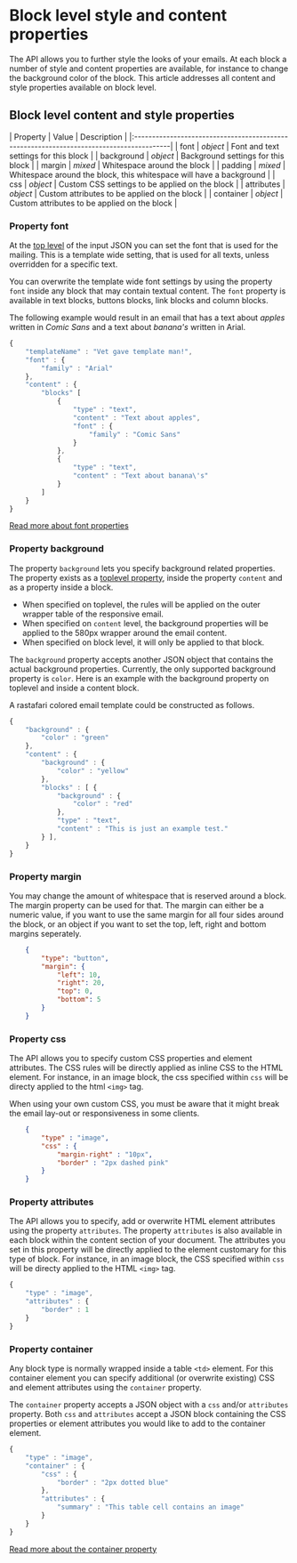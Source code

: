 # Block level style and content properties

The API allows you to further style the looks of your emails. At each block 
a number of style and content properties are available, for instance to change 
the background color of the block. This article addresses all content and style 
properties available on block level.  

## Block level content and style properties

| Property | Value | Description                                                          |
|:----------------------------------------------------------------------------------------|
| font | _object_ | Font and text settings for this block                                 |
| background | _object_ | Background settings for this block                              |
| margin | _mixed_ | Whitespace around the block                                          |
| padding | _mixed_ | Whitespace around the block, this whitespace will have a background |
| css | _object_ | Custom CSS settings to be applied on the block                         |
| attributes | _object_ | Custom attributes to be applied on the block                    |
| container | _object_ | Custom attributes to be applied on the block                     |

### Property font

At the [top level](/support/json) of the input JSON you can set the font that is 
used for the mailing. This is a template wide setting, that is used for all texts, 
unless overridden for a specific text. 

You can overwrite the template wide font settings by using the property `font` 
inside any block that may contain textual content. The `font` property is available 
in text blocks, buttons blocks, link blocks and column blocks. 

The following example would result in an email that has a text about _apples_ written in _Comic Sans_
and a text about _banana's_ written in Arial. 

```javascript
{
    "templateName" : "Vet gave template man!",
    "font" : {
        "family" : "Arial"
    },
    "content" : {
        "blocks" [
            {
                "type" : "text",
                "content" : "Text about apples",
                "font" : {
                    "family" : "Comic Sans"
                }
            },
            {
                "type" : "text",
                "content" : "Text about banana\'s"
            }
        ]
    }
} 
```

[Read more about font properties](copernica-docs:ResponsiveEmail/json/property-font)

### Property background

The property `background` lets you specify background related properties. 
The property exists as a [toplevel property](/support/json), inside the property 
`content` and as a property inside a block.

 * When specified on toplevel, the rules will be applied on the outer wrapper 
   table of the responsive email. 
 * When specified on `content` level, the background properties will be applied 
   to the 580px wrapper around the email content.
 * When specified on block level, it will only be applied to that block. 

The `background` property accepts another JSON object that contains the actual 
background properties. Currently, the only supported background property is 
`color`. Here is an example with the background property on toplevel and inside 
a content block. 

A rastafari colored email template could be constructed as follows. 

```javascript
{
    "background" : {
        "color" : "green"
    },
    "content" : {
        "background" : {
            "color" : "yellow"
        },
        "blocks" : [ {
            "background" : {
                "color" : "red"
            },
            "type" : "text",
            "content" : "This is just an example test."
        } ],
    }
}
```

### Property margin

You may change the amount of whitespace that is reserved around a block. 
The margin property can be used for that. The margin can either be a numeric value, 
if you want to use the same margin for all four sides around the block, 
or an object if you want to set the top, left, right and bottom margins seperately.

```json
    {
        "type": "button",
        "margin": {
            "left": 10,
            "right": 20,
            "top": 0,
            "bottom": 5
        }
    }
```

### Property css

The API allows you to specify custom CSS properties and element attributes. 
The CSS rules will be directly applied as inline CSS to the HTML element. For 
instance, in an image block, the css specified within `css` will be directy 
applied to the html `<img>` tag. 

When using your own custom CSS, you must be aware that it might break the email 
lay-out or responsiveness in some clients.


```json
    {
        "type" : "image",
        "css" : {
            "margin-right" : "10px",
            "border" : "2px dashed pink"
        }
    }
```

### Property attributes

The API allows you to specify, add or overwrite HTML element attributes using 
the property `attributes`. The property `attributes` is also available in each 
block within the content section of your document. The attributes you set in 
this property will be directly applied to the element customary for this type 
of block. For instance, in an image block, the CSS specified within `css` will 
be directy applied to the HTML `<img>` tag. 

```javascript
{
    "type" : "image",
    "attributes" : {
        "border" : 1
    }
}
```

### Property container

Any block type is normally wrapped inside a table ```<td>``` element. For this 
container element  you can specify additional (or overwrite existing) CSS and 
element attributes using the `container` property. 

The `container` property accepts a JSON object with a `css` and/or `attributes` 
property. Both `css` and `attributes` accept a JSON block containing the CSS 
properties or element attributes you would like to add to the container element.

```javascript
{
    "type" : "image",
    "container" : {
        "css" : {
            "border" : "2px dotted blue"
        },
        "attributes" : {
            "summary" : "This table cell contains an image"
        }
    }
}
```

[Read more about the container property](copernica-docs:ResponsiveEmail/json/property-container)
